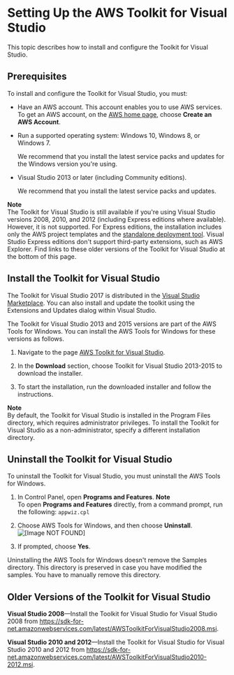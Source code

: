 # Setting Up the AWS Toolkit for Visual Studio<a name="setup"></a>

This topic describes how to install and configure the Toolkit for Visual Studio\.

## Prerequisites<a name="prereqs"></a>

To install and configure the Toolkit for Visual Studio, you must:
+ Have an AWS account\. This account enables you to use AWS services\. To get an AWS account, on the [AWS home page](https://aws.amazon.com/), choose **Create an AWS Account**\.
+ Run a supported operating system: Windows 10, Windows 8, or Windows 7\.

  We recommend that you install the latest service packs and updates for the Windows version you're using\.
+ Visual Studio 2013 or later \(including Community editions\)\.

  We recommend that you install the latest service packs and updates\.

**Note**  
The Toolkit for Visual Studio is still available if you're using Visual Studio versions 2008, 2010, and 2012 \(including Express editions where available\)\. However, it is not supported\. For Express editions, the installation includes only the AWS project templates and the [standalone deployment tool](deployment-tool.md#tkv-deployment-tool)\. Visual Studio Express editions don't support third\-party extensions, such as AWS Explorer\. Find links to these older versions of the Toolkit for Visual Studio at the bottom of this page\.

## Install the Toolkit for Visual Studio<a name="install"></a>

The Toolkit for Visual Studio 2017 is distributed in the [Visual Studio Marketplace](https://marketplace.visualstudio.com/items?itemName=AmazonWebServices.AWSToolkitforVisualStudio2017)\. You can also install and update the toolkit using the Extensions and Updates dialog within Visual Studio\.

The Toolkit for Visual Studio 2013 and 2015 versions are part of the AWS Tools for Windows\. You can install the AWS Tools for Windows for these versions as follows\.

1. Navigate to the page [AWS Toolkit for Visual Studio](https://aws.amazon.com/visualstudio)\.

1. In the **Download** section, choose Toolkit for Visual Studio 2013\-2015 to download the installer\.

1. To start the installation, run the downloaded installer and follow the instructions\.

**Note**  
By default, the Toolkit for Visual Studio is installed in the Program Files directory, which requires administrator privileges\. To install the Toolkit for Visual Studio as a non\-administrator, specify a different installation directory\.

## Uninstall the Toolkit for Visual Studio<a name="uninstall"></a>

To uninstall the Toolkit for Visual Studio, you must uninstall the AWS Tools for Windows\.

1. In Control Panel, open **Programs and Features**\.
**Note**  
To open **Programs and Features** directly, from a command prompt, run the following: `appwiz.cpl` 

1. Choose AWS Tools for Windows, and then choose **Uninstall**\.  
![\[Image NOT FOUND\]](http://docs.aws.amazon.com/toolkit-for-visual-studio/latest/user-guide/images/uninstall.png)

1. If prompted, choose **Yes**\.

Uninstalling the AWS Tools for Windows doesn't remove the Samples directory\. This directory is preserved in case you have modified the samples\. You have to manually remove this directory\.

## Older Versions of the Toolkit for Visual Studio<a name="older-versions"></a>

 **Visual Studio 2008**—Install the Toolkit for Visual Studio for Visual Studio 2008 from [https://sdk\-for\-net\.amazonwebservices\.com/latest/AWSToolkitForVisualStudio2008\.msi](https://sdk-for-net.amazonwebservices.com/latest/AWSToolkitForVisualStudio2008.msi)\.

 **Visual Studio 2010 and 2012**—Install the Toolkit for Visual Studio for Visual Studio 2010 and 2012 from [https://sdk\-for\-net\.amazonwebservices\.com/latest/AWSToolkitForVisualStudio2010\-2012\.msi](https://sdk-for-net.amazonwebservices.com/latest/AWSToolkitForVisualStudio2010-2012.msi)\.